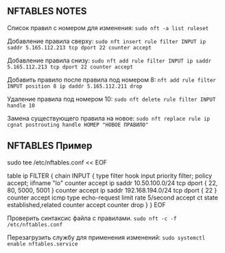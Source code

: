 ## NFTABLES NOTES
Список правил с номером для изменения:
```sudo nft -a list ruleset```

Добавление правила сверху:
```sudo nft insert rule filter INPUT ip saddr 5.165.112.213 tcp dport 22 counter accept```

Добавление правила снизу:
```sudo nft add rule filter INPUT ip saddr 5.165.112.213 tcp dport 22 counter accept```

Добавить правило после правила под номером 8:
```nft add rule filter INPUT position 8 ip daddr 5.165.112.211 drop```

Удаление правила под номером 10:
```sudo nft delete rule filter INPUT handle 10```

Замена существующего правила на новое:
```sudo nft replace rule ip cgnat postrouting handle НОМЕР "НОВОЕ ПРАВИЛО"```

## NFTABLES Пример

sudo tee /etc/nftables.conf << EOF

table ip FILTER {
chain INPUT {
type filter hook input priority filter; policy accept;
iifname "lo" counter accept
ip saddr 10.50.100.0/24 tcp dport { 22, 80, 5000, 5001 } counter accept
ip saddr 192.168.194.0/24 tcp dport { 22 } counter accept
icmp type echo-request limit rate 5/second accept
ct state established,related counter accept
counter drop
}
}
EOF

Проверить синтаксис файла с правилами.
```sudo nft -c -f /etc/nftables.conf```

Перезагрузить службу для применения изменений:
```sudo systemctl enable nftables.service```
